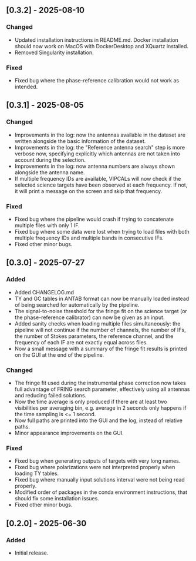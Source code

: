 ## [0.3.2] - 2025-08-10
### Changed
- Updated installation instructions in README.md. Docker installation should now work on MacOS with DockerDesktop and XQuartz installed.
- Removed Singularity installation. 

### Fixed
- Fixed bug where the phase-reference calibration would not work as intended.

## [0.3.1] - 2025-08-05
### Changed
- Improvements in the log: now the antennas available in the dataset are written alongside the basic information of the dataset. 
- Improvements in the log: the "Reference antenna search" step is more verbose now, specifying explicitly which antennas are not taken into account during the selection.
- Improvements in the log: now antenna numbers are always shown alongside the antenna name.
- If multiple frequency IDs are available, VIPCALs will now check if the selected science targets have been observed at each frequency. If not, it will print a message on the screen and skip that frequency.

### Fixed
- Fixed bug where the pipeline would crash if trying to concatenate multiple files with only 1 IF.
- Fixed bug where some data were lost when trying to load files with both multiple frequency IDs and multiple bands in consecutive IFs.
- Fixed other minor bugs.

## [0.3.0] - 2025-07-27
### Added
- Added CHANGELOG.md
- TY and GC tables in ANTAB format can now be manually loaded instead of being searched for automatically by the pipeline.
- The signal-to-noise threshold for the fringe fit on the science target (or the phase-reference calibrator) can now be given as an input.
- Added sanity checks when loading multiple files simultaneously: the pipeline will not continue if the number of channels, the number of IFs, the number of Stokes parameters, the reference channel, and the frequency of each IF are not exactly equal across files.
- Now a small message with a summary of the fringe fit results is printed on the GUI at the end of the pipeline.

### Changed
- The fringe fit used during the instrumental phase correction now takes full advantage of FRING search parameter, effectively using all antennas and reducing failed solutions.
- Now the time average is only produced if there are at least two visibilities per averaging bin, e.g. average in 2 seconds only happens if the time sampling is <= 1 second. 
- Now full paths are printed into the GUI and the log, instead of relative paths.
- Minor appearance improvements on the GUI.

### Fixed
- Fixed bug when generating outputs of targets with very long names.
- Fixed bug where polarizations were not interpreted properly when loading TY tables.
- Fixed bug where manually input solutions interval were not being read properly.
- Modified order of packages in the conda environment instructions, that should fix some installation issues.
- Fixed other minor bugs.

## [0.2.0] - 2025-06-30
### Added
- Initial release.